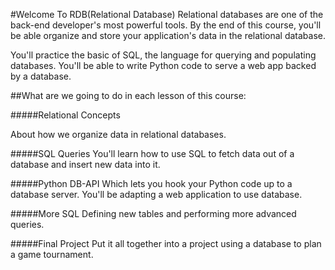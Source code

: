 #Welcome To RDB(Relational Database)
Relational databases are one of the back-end developer's most powerful tools. By the end of this course, you'll be able organize and store your application's data in the relational database.

You'll practice the basic of SQL, the language for querying and populating databases. You'll be able to write Python code to serve a web app backed by a database.

##What are we going to do in each lesson of this course:

#####Relational Concepts

About how we organize data in relational databases.

#####SQL Queries
You'll learn how to use SQL to fetch data out of a database and insert new data into it.

#####Python DB-API
Which lets you hook your Python code up to a database server. You'll be adapting a web application to use database.

#####More SQL
Defining new tables and performing more advanced queries.

#####Final Project
Put it all together into a project using a database to plan a game tournament.
